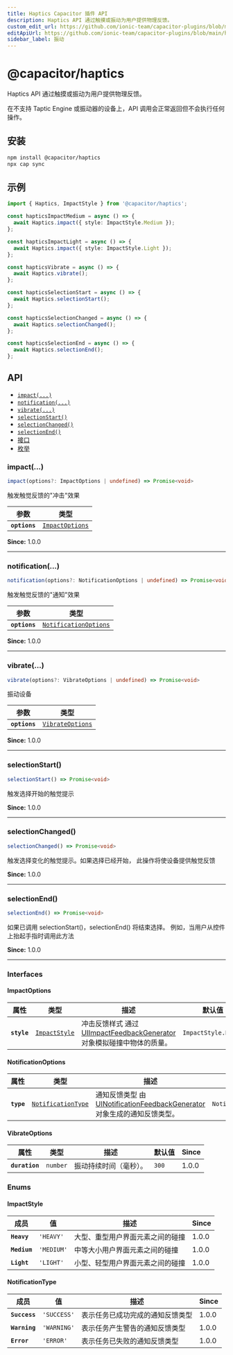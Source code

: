 ```yaml
---
title: Haptics Capacitor 插件 API
description: Haptics API 通过触摸或振动为用户提供物理反馈。
custom_edit_url: https://github.com/ionic-team/capacitor-plugins/blob/main/haptics/README.md
editApiUrl: https://github.com/ionic-team/capacitor-plugins/blob/main/haptics/src/definitions.ts
sidebar_label: 振动
---
```


# @capacitor/haptics

Haptics API 通过触摸或振动为用户提供物理反馈。

在不支持 Taptic Engine 或振动器的设备上，API 调用会正常返回但不会执行任何操作。

## 安装

```bash
npm install @capacitor/haptics
npx cap sync
```

## 示例

```typescript
import { Haptics, ImpactStyle } from '@capacitor/haptics';

const hapticsImpactMedium = async () => {
  await Haptics.impact({ style: ImpactStyle.Medium });
};

const hapticsImpactLight = async () => {
  await Haptics.impact({ style: ImpactStyle.Light });
};

const hapticsVibrate = async () => {
  await Haptics.vibrate();
};

const hapticsSelectionStart = async () => {
  await Haptics.selectionStart();
};

const hapticsSelectionChanged = async () => {
  await Haptics.selectionChanged();
};

const hapticsSelectionEnd = async () => {
  await Haptics.selectionEnd();
};
```

## API

<docgen-index>

- [`impact(...)`](#impact)
- [`notification(...)`](#notification)
- [`vibrate(...)`](#vibrate)
- [`selectionStart()`](#selectionstart)
- [`selectionChanged()`](#selectionchanged)
- [`selectionEnd()`](#selectionend)
- [接口](#interfaces)
- [枚举](#enums)

</docgen-index>

<docgen-api>
<!--Update the source file JSDoc comments and rerun docgen to update the docs below-->

### impact(...)

```typescript
impact(options?: ImpactOptions | undefined) => Promise<void>
```

触发触觉反馈的"冲击"效果

| 参数          | 类型                                                    |
| ------------- | ------------------------------------------------------- |
| **`options`** | <code><a href="#impactoptions">ImpactOptions</a></code> |

**Since:** 1.0.0

---

### notification(...)

```typescript
notification(options?: NotificationOptions | undefined) => Promise<void>
```

触发触觉反馈的"通知"效果

| 参数          | 类型                                                                |
| ------------- | ------------------------------------------------------------------- |
| **`options`** | <code><a href="#notificationoptions">NotificationOptions</a></code> |

**Since:** 1.0.0

---

### vibrate(...)

```typescript
vibrate(options?: VibrateOptions | undefined) => Promise<void>
```

振动设备

| 参数          | 类型                                                      |
| ------------- | --------------------------------------------------------- |
| **`options`** | <code><a href="#vibrateoptions">VibrateOptions</a></code> |

**Since:** 1.0.0

---

### selectionStart()

```typescript
selectionStart() => Promise<void>
```

触发选择开始的触觉提示

**Since:** 1.0.0

---

### selectionChanged()

```typescript
selectionChanged() => Promise<void>
```

触发选择变化的触觉提示。如果选择已经开始，
此操作将使设备提供触觉反馈

**Since:** 1.0.0

---

### selectionEnd()

```typescript
selectionEnd() => Promise<void>
```

如果已调用 selectionStart()，selectionEnd() 将结束选择。
例如，当用户从控件上抬起手指时调用此方法

**Since:** 1.0.0

---

### Interfaces

#### ImpactOptions

| 属性        | 类型                                                | 描述                                                                                                                                            | 默认值                         | Since |
| ----------- | --------------------------------------------------- | ----------------------------------------------------------------------------------------------------------------------------------------------- | ------------------------------ | ----- |
| **`style`** | <code><a href="#impactstyle">ImpactStyle</a></code> | 冲击反馈样式 通过 [UIImpactFeedbackGenerator](https://developer.apple.com/documentation/uikit/uiimpactfeedbackstyle) 对象模拟碰撞中物体的质量。 | <code>ImpactStyle.Heavy</code> | 1.0.0 |

#### NotificationOptions

| 属性       | 类型                                                          | 描述                                                                                                                                                   | 默认值                                | Since |
| ---------- | ------------------------------------------------------------- | ------------------------------------------------------------------------------------------------------------------------------------------------------ | ------------------------------------- | ----- |
| **`type`** | <code><a href="#notificationtype">NotificationType</a></code> | 通知反馈类型 由 [UINotificationFeedbackGenerator](https://developer.apple.com/documentation/uikit/uinotificationfeedbacktype) 对象生成的通知反馈类型。 | <code>NotificationType.SUCCESS</code> | 1.0.0 |

#### VibrateOptions

| 属性           | 类型                | 描述                   | 默认值           | Since |
| -------------- | ------------------- | ---------------------- | ---------------- | ----- |
| **`duration`** | <code>number</code> | 振动持续时间（毫秒）。 | <code>300</code> | 1.0.0 |

### Enums

#### ImpactStyle

| 成员         | 值                    | 描述                             | Since |
| ------------ | --------------------- | -------------------------------- | ----- |
| **`Heavy`**  | <code>'HEAVY'</code>  | 大型、重型用户界面元素之间的碰撞 | 1.0.0 |
| **`Medium`** | <code>'MEDIUM'</code> | 中等大小用户界面元素之间的碰撞   | 1.0.0 |
| **`Light`**  | <code>'LIGHT'</code>  | 小型、轻型用户界面元素之间的碰撞 | 1.0.0 |

#### NotificationType

| 成员          | 值                     | 描述                             | Since |
| ------------- | ---------------------- | -------------------------------- | ----- |
| **`Success`** | <code>'SUCCESS'</code> | 表示任务已成功完成的通知反馈类型 | 1.0.0 |
| **`Warning`** | <code>'WARNING'</code> | 表示任务产生警告的通知反馈类型   | 1.0.0 |
| **`Error`**   | <code>'ERROR'</code>   | 表示任务已失败的通知反馈类型     | 1.0.0 |

</docgen-api>
